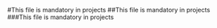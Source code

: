#This file is mandatory in projects
##This file is mandatory in projects
###This file is mandatory in projects
